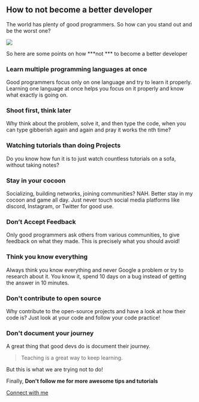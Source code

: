 ## How to not become a better developer

The world has plenty of good programmers. So how can you stand out and be the worst one? 

![](https://c.tenor.com/JxRanFvDRd8AAAAC/im-different-2chainz.gif)

So here are some points on how ***not *** to become a better developer

### Learn multiple programming languages at once
Good programmers focus only on one language and try to learn it properly. Learning one language at once helps you focus on it properly and know what exactly is going on.

### Shoot first, think later
Why think about the problem, solve it, and then type the code, when you can type gibberish again and again and pray it works the nth time?

### Watching tutorials than doing Projects
Do you know how fun it is to just watch countless tutorials on a sofa, without taking notes? 

### Stay in your cocoon 
Socializing, building networks, joining communities? NAH. Better stay in my cocoon and game all day. Just never touch social media platforms like discord, Instagram, or Twitter for good use.

### Don’t Accept Feedback
Only good programmers ask others from various communities, to give feedback on what they made. This is precisely what you should avoid!

### Think you know everything
Always think you know everything and never Google a problem or try to research about it. You know it, spend 10 days on a bug instead of getting the answer in 10 minutes.

### Don't contribute to open source
Why contribute to the open-source projects and have a look at how their code is? Just look at your code and follow your code practice!

### Don't document your journey
A great thing that good devs do is document their journey.

> Teaching is a great way to keep learning.

But this is what we are trying not to do!


Finally,
**Don't follow me for more awesome tips and tutorials**

[Connect with me](https://avneesh-links.vercel.app/)
